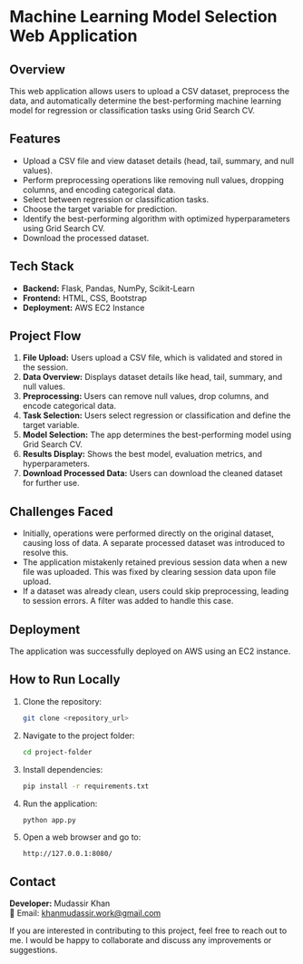 # Machine Learning Model Selection Web Application

## Overview
This web application allows users to upload a CSV dataset, preprocess the data, and automatically determine the best-performing machine learning model for regression or classification tasks using Grid Search CV.

## Features
- Upload a CSV file and view dataset details (head, tail, summary, and null values).
- Perform preprocessing operations like removing null values, dropping columns, and encoding categorical data.
- Select between regression or classification tasks.
- Choose the target variable for prediction.
- Identify the best-performing algorithm with optimized hyperparameters using Grid Search CV.
- Download the processed dataset.

## Tech Stack
- **Backend:** Flask, Pandas, NumPy, Scikit-Learn
- **Frontend:** HTML, CSS, Bootstrap
- **Deployment:** AWS EC2 Instance

## Project Flow
1. **File Upload:** Users upload a CSV file, which is validated and stored in the session.
2. **Data Overview:** Displays dataset details like head, tail, summary, and null values.
3. **Preprocessing:** Users can remove null values, drop columns, and encode categorical data.
4. **Task Selection:** Users select regression or classification and define the target variable.
5. **Model Selection:** The app determines the best-performing model using Grid Search CV.
6. **Results Display:** Shows the best model, evaluation metrics, and hyperparameters.
7. **Download Processed Data:** Users can download the cleaned dataset for further use.

## Challenges Faced
- Initially, operations were performed directly on the original dataset, causing loss of data. A separate processed dataset was introduced to resolve this.
- The application mistakenly retained previous session data when a new file was uploaded. This was fixed by clearing session data upon file upload.
- If a dataset was already clean, users could skip preprocessing, leading to session errors. A filter was added to handle this case.

## Deployment
The application was successfully deployed on AWS using an EC2 instance.

## How to Run Locally
1. Clone the repository:
   ```sh
   git clone <repository_url>
   ```
2. Navigate to the project folder:
   ```sh
   cd project-folder
   ```
3. Install dependencies:
   ```sh
   pip install -r requirements.txt
   ```
4. Run the application:
   ```sh
   python app.py
   ```
5. Open a web browser and go to:
   ```
   http://127.0.0.1:8080/
   ```

## Contact
**Developer:** Mudassir Khan  
📧 Email: [khanmudassir.work@gmail.com](mailto:khanmudassir.work@gmail.com)

If you are interested in contributing to this project, feel free to reach out to me. I would be happy to collaborate and discuss any improvements or suggestions.

